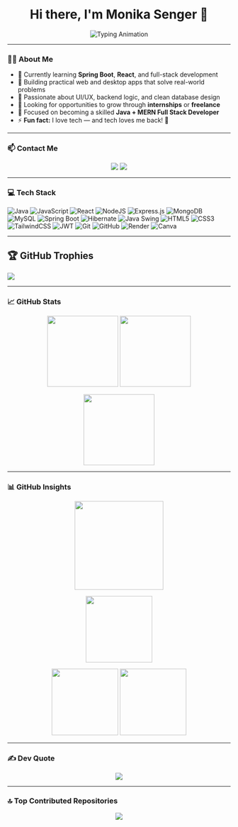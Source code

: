<!-- Monika Senger -->
<h1 align="center">Hi there, I'm Monika Senger 👋</h1>

<p align="center">
  <img src="https://readme-typing-svg.herokuapp.com?font=Fira+Code&weight=600&pause=1000&center=true&vCenter=true&width=700&lines=MCA+Graduate+%7C+Java+%26+MERN+Stack+Developer;Passionate+about+Web+%26+Desktop+Applications;Currently+Learning+Spring+Boot+%26+Advanced+React;Full+Stack+Developer+in+Progress+🚀;Open+to+Internships+%26+Collaboration+🤝" alt="Typing Animation" />
</p>

---

### 👩‍💻 About Me

- 🌱 Currently learning **Spring Boot**, **React**, and full-stack development  
- 🔭 Building practical web and desktop apps that solve real-world problems  
- 🧠 Passionate about UI/UX, backend logic, and clean database design  
- 🤝 Looking for opportunities to grow through **internships** or **freelance**  
- 🎯 Focused on becoming a skilled **Java + MERN Full Stack Developer**  
- ⚡ **Fun fact:** I love tech — and tech loves me back! 💙

---

### 📫 Contact Me

<p align="center">
  <a href="https://linkedin.com/in/monikasenger"><img src="https://img.shields.io/badge/LinkedIn-%230077B5.svg?style=for-the-badge&logo=linkedin&logoColor=white" /></a>
  <a href="mailto:msenger054@gmail.com"><img src="https://img.shields.io/badge/Email-D14836?style=for-the-badge&logo=gmail&logoColor=white" /></a>
</p>

---

### 💻 Tech Stack

![Java](https://img.shields.io/badge/Java-%23ED8B00.svg?style=for-the-badge&logo=openjdk&logoColor=white)
![JavaScript](https://img.shields.io/badge/JavaScript-%23323330.svg?style=for-the-badge&logo=javascript&logoColor=%23F7DF1E)
![React](https://img.shields.io/badge/React-%2320232a.svg?style=for-the-badge&logo=react&logoColor=%2361DAFB)
![NodeJS](https://img.shields.io/badge/Node.js-6DA55F?style=for-the-badge&logo=node.js&logoColor=white)
![Express.js](https://img.shields.io/badge/Express.js-%23404d59.svg?style=for-the-badge&logo=express&logoColor=%2361DAFB)
![MongoDB](https://img.shields.io/badge/MongoDB-%234ea94b.svg?style=for-the-badge&logo=mongodb&logoColor=white)
![MySQL](https://img.shields.io/badge/MySQL-4479A1.svg?style=for-the-badge&logo=mysql&logoColor=white)
![Spring Boot](https://img.shields.io/badge/SpringBoot-%236DB33F.svg?style=for-the-badge&logo=spring&logoColor=white)
![Hibernate](https://img.shields.io/badge/Hibernate-59666C?style=for-the-badge&logo=Hibernate&logoColor=white)
![Java Swing](https://img.shields.io/badge/Swing-AWT-green?style=for-the-badge)
![HTML5](https://img.shields.io/badge/HTML5-%23E34F26.svg?style=for-the-badge&logo=html5&logoColor=white)
![CSS3](https://img.shields.io/badge/CSS3-%231572B6.svg?style=for-the-badge&logo=css3&logoColor=white)
![TailwindCSS](https://img.shields.io/badge/TailwindCSS-%2338B2AC.svg?style=for-the-badge&logo=tailwind-css&logoColor=white)
![JWT](https://img.shields.io/badge/JWT-black?style=for-the-badge&logo=JSON%20web%20tokens)
![Git](https://img.shields.io/badge/Git-%23F05033.svg?style=for-the-badge&logo=git&logoColor=white)
![GitHub](https://img.shields.io/badge/GitHub-%23121011.svg?style=for-the-badge&logo=github&logoColor=white)
![Render](https://img.shields.io/badge/Render-%46E3B7.svg?style=for-the-badge&logo=render&logoColor=white)
![Canva](https://img.shields.io/badge/Canva-%2300C4CC.svg?style=for-the-badge&logo=canva&logoColor=white)

---


## 🏆 GitHub Trophies
![](https://github-profile-trophy.vercel.app/?username=alamimran613&theme=radical&no-frame=false&no-bg=false&margin-w=4)

---

### 📈 GitHub Stats

<p align="center">
  <img src="https://github-readme-stats.vercel.app/api?username=monikasenger&theme=gruvbox&show_icons=true" height="160" />
  <img src="https://github-readme-stats.vercel.app/api/top-langs/?username=monikasenger&layout=compact&theme=gruvbox" height="160" />
</p>

<p align="center">
  <img src="https://github-readme-streak-stats.herokuapp.com/?user=monikasenger&theme=gruvbox&hide_border=false" height="160"/>
</p>

---


### 📊 GitHub Insights

<p align="center">
  <img src="https://github-profile-summary-cards.vercel.app/api/cards/profile-details?username=monikasenger&theme=github_dark" height="200"/>
</p>

<p align="center">
  <img src="https://github-profile-summary-cards.vercel.app/api/cards/productive-time?username=monikasenger&theme=github_dark&utcOffset=+5.5" height="150"/>
</p>

<p align="center">
  <img src="https://github-profile-summary-cards.vercel.app/api/cards/repos-per-language?username=monikasenger&theme=github_dark" height="150"/>
  <img src="https://github-profile-summary-cards.vercel.app/api/cards/most-commit-language?username=monikasenger&theme=github_dark" height="150"/>
</p>


---

### ✍️ Dev Quote

<p align="center">
  <img src="https://quotes-github-readme.vercel.app/api?type=horizontal&theme=radical" />
</p>

---

### 🔝 Top Contributed Repositories

<p align="center">
  <img src="https://github-contributor-stats.vercel.app/api?username=monikasenger&limit=5&theme=dark&combine_all_yearly_contributions=true" />
</p>

